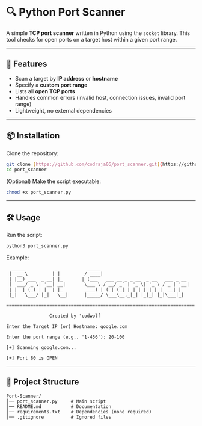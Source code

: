 # 🔍 Python Port Scanner

A simple **TCP port scanner** written in Python using the `socket` library. This tool checks for open ports on a target host within a given port range.

---

## 🚀 Features
- Scan a target by **IP address** or **hostname**
- Specify a **custom port range**
- Lists all **open TCP ports**
- Handles common errors (invalid host, connection issues, invalid port range)
- Lightweight, no external dependencies

---

## 📦 Installation

Clone the repository:
```bash
git clone [https://github.com/codraja06/port_scanner.git](https://github.com/codraja06/port_scanner.git)
cd port_scanner
```
(Optional) Make the script executable:
```bash
chmod +x port_scanner.py
```

---

## 🛠️ Usage
Run the script:
```bash
python3 port_scanner.py
```
Example:
```
  _____           _           _____                                 
 |  __ \         | |         / ____|                                
 | |__) ___  _ __| |_       | (___   ___ __ _ _ __  _ __   ___ _ __ 
 |  ___/ _ \| '__| __|       \___ \ / __/ _` | '_ \| '_ \ / _ | '__|
 | |  | (_) | |  | |_        ____) | (_| (_| | | | | | | |  __| |   
 |_|   \___/ |_|   \__|      |_____/ \___\__,_|_| |_|_| |_|\___|_|   

======================================================================

                Created by 'codwolf

Enter the Target IP (or) Hostname: google.com

Enter the port range (e.g., '1-456'): 20-100

[+] Scanning google.com...

[+] Port 80 is OPEN
```

---

## 📂 Project Structure
```
Port-Scanner/
│── port_scanner.py     # Main script
│── README.md           # Documentation
│── requirements.txt    # Dependencies (none required)
│── .gitignore          # Ignored files
